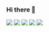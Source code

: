 ### Hi there 👋

![](https://github-profile-summary-cards.vercel.app/api/cards/profile-details?username=dougmasten&theme=gruvbox)
![](https://github-profile-summary-cards.vercel.app/api/cards/repos-per-language?username=dougmasten&theme=gruvbox)
![](https://github-profile-summary-cards.vercel.app/api/cards/most-commit-language?username=dougmasten&theme=gruvbox)
![](https://github-profile-summary-cards.vercel.app/api/cards/stats?username=dougmasten&theme=gruvbox)
![](https://github-profile-summary-cards.vercel.app/api/cards/productive-time?username=dougmasten&theme=gruvbox)

